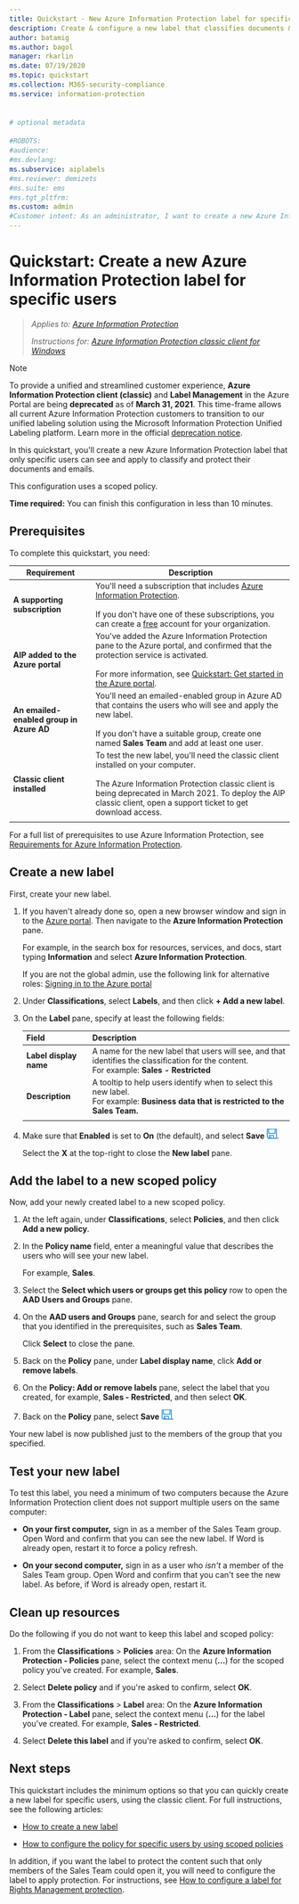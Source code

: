 ```yaml
---
title: Quickstart - New Azure Information Protection label for specific users - AIP
description: Create & configure a new label that classifies documents & emails for a subset of users by using a scoped policy.
author: batamig
ms.author: bagol
manager: rkarlin
ms.date: 07/19/2020
ms.topic: quickstart
ms.collection: M365-security-compliance
ms.service: information-protection


# optional metadata

#ROBOTS:
#audience:
#ms.devlang:
ms.subservice: aiplabels
#ms.reviewer: demizets
#ms.suite: ems
#ms.tgt_pltfrm:
ms.custom: admin
#Customer intent: As an administrator, I want to create a new Azure Information Protection label for specific users only.
---
```


# Quickstart: Create a new Azure Information Protection label for specific users

>*Applies to: [Azure Information Protection](https://azure.microsoft.com/pricing/details/information-protection)*
>
> *Instructions for: [Azure Information Protection classic client for Windows](faqs.md#whats-the-difference-between-the-azure-information-protection-classic-and-unified-labeling-clients)*

>[!NOTE]
> To provide a unified and streamlined customer experience, **Azure Information Protection client (classic)** and **Label Management** in the Azure Portal are being **deprecated** as of **March 31, 2021**. This time-frame allows all current Azure Information Protection customers to transition to our unified labeling solution using the Microsoft Information Protection Unified Labeling platform. Learn more in the official [deprecation notice](https://aka.ms/aipclassicsunset).

In this quickstart, you'll create a new Azure Information Protection label that only specific users can see and apply to classify and protect their documents and emails.

This configuration uses a scoped policy.

**Time required:** You can finish this configuration in less than 10 minutes.

## Prerequisites

To complete this quickstart, you need:

|Requirement  |Description  |
|---------|---------|
|**A supporting subscription**     |  You'll need a subscription that includes [Azure Information Protection](https://azure.microsoft.com/pricing/details/information-protection/). </br></br>If you don't have one of these subscriptions, you can create a [free](https://admin.microsoft.com/Signup/Signup.aspx?OfferId=87dd2714-d452-48a0-a809-d2f58c4f68b7) account for your organization.       |
|**AIP added to the Azure portal**    |  You've added the Azure Information Protection pane to the Azure portal, and confirmed that the protection service is activated. </br></br>For more information, see [Quickstart: Get started in the Azure portal](quickstart-viewpolicy.md).       |
|**An emailed-enabled group in Azure AD**     | You'll need an emailed-enabled group in Azure AD that contains the users who will see and apply the new label. </br></br>If you don't have a suitable group, create one named **Sales Team** and add at least one user. |
|**Classic client installed**    |   To test the new label, you'll need the classic client installed on your computer. </br></br>The Azure Information Protection classic client is being deprecated in March  2021. To deploy the AIP classic client, open a support ticket to get download access.  |
| | |

For a full list of prerequisites to use Azure Information Protection, see [Requirements for Azure Information Protection](requirements.md).

## Create a new label

First, create your new label.

1. If you haven't already done so, open a new browser window and sign in to the [Azure portal](https://portal.azure.com). Then navigate to the **Azure Information Protection** pane.

    For example, in the search box for resources, services, and docs, start typing **Information** and select **Azure Information Protection**.

    If you are not the global admin, use the following link for alternative roles: [Signing in to the Azure portal](configure-policy.md#signing-in-to-the-azure-portal)

1. Under **Classifications**, select **Labels**, and then click **+ Add a new label**.

1. On the **Label** pane, specify at least the following fields:

    |Field  |Description  |
    |---------|---------|
    |**Label display name**     |    A name for the new label that users will see, and that identifies the classification for the content. </br>For example: **Sales - Restricted**    |
    |**Description**     |   A tooltip to help users identify when to select this new label. </br> For example: **Business data that is restricted to the Sales Team.**     |
    | | | 

1. Make sure that **Enabled** is set to **On** (the default), and select  **Save** ![Save](media/qs-tutor/save-icon.png "Save").

    Select the **X** at the top-right to close the **New label** pane.

## Add the label to a new scoped policy

Now, add your newly created label to a new scoped policy.

1. At the left again, under **Classifications**, select **Policies**, and then click **Add a new policy**.

1. In the **Policy name** field, enter a meaningful value that describes the users who will see your new label.

    For example, **Sales**.

1. Select the **Select which users or groups get this policy** row to open the **AAD Users and Groups** pane.

1. On the **AAD users and Groups** pane, search for and select the group that you identified in the prerequisites, such as **Sales Team**.

    Click **Select** to close the pane.

1. Back on the **Policy** pane, under **Label display name**, click **Add or remove labels**.

1. On the **Policy: Add or remove labels** pane, select the label that you created, for example, **Sales - Restricted**, and then select **OK**.

1. Back on the **Policy** pane, select  **Save** ![Save](media/qs-tutor/save-icon.png "Save").

Your new label is now published just to the members of the group that you specified.

## Test your new label

To test this label, you need a minimum of two computers because the Azure Information Protection client does not support multiple users on the same computer:

- **On your first computer,** sign in as a member of the Sales Team group. Open Word and confirm that you can see the new label. If Word is already open, restart it to force a policy refresh.

- **On your second computer,** sign in as a user who *isn't* a member of the Sales Team group. Open Word and confirm that you can't see the new label. As before, if Word is already open, restart it.

## Clean up resources

Do the following if you do not want to keep this label and scoped policy:

1. From the **Classifications** > **Policies** area: On the **Azure Information Protection - Policies** pane, select the context menu (**...**) for the scoped policy you've created. For example, **Sales**.

1. Select **Delete policy** and if you're asked to confirm, select **OK**.

1. From the **Classifications** > **Label** area: On the **Azure Information Protection - Label** pane, select the context menu (**...**) for the label you've created.  For example, **Sales - Restricted**.

1. Select **Delete this label** and if you're asked to confirm, select **OK**.

## Next steps

This quickstart includes the minimum options so that you can quickly create a new label for specific users, using the classic client. For full instructions, see the following articles:

- [How to create a new label](configure-policy-new-label.md)

- [How to configure the policy for specific users by using scoped policies](configure-policy-scope.md)

In addition, if you want the label to protect the content such that only members of the Sales Team could open it, you will need to configure the label to apply protection. For instructions, see [How to configure a label for Rights Management protection](configure-policy-protection.md).
